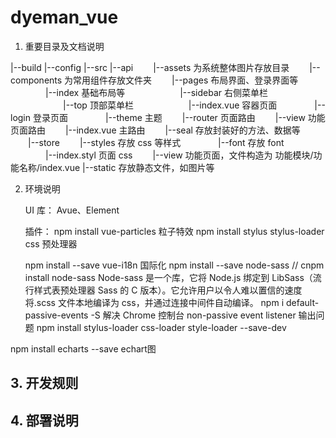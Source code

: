 # dyeman_vue

1. 重要目录及文档说明

|--build
|--config
|--src
|--api
　　|--assets 为系统整体图片存放目录
　　|--components 为常用组件存放文件夹
　　|--pages 布局界面、登录界面等
　　　　|--index 基础布局等
　　　　　　|--sidebar 右侧菜单栏
　　　　　　|--top 顶部菜单栏
　　　　　　|--index.vue 容器页面
　　　　|--login 登录页面
　　　　|--theme 主题
　　|--router 页面路由
　　|--view 功能页面路由
　　|--index.vue 主路由
　　|--seal 存放封装好的方法、数据等
　　|--store
　　|--styles 存放 css 等样式
　　　　|--font 存放 font
　　　　|--index.styl 页面 css
　　|--view 功能页面，文件构造为 功能模块/功能名称/index.vue
|--static 存放静态文件，如图片等

2. 环境说明

   UI 库：
   Avue、Element

   插件：
   npm install vue-particles 粒子特效
   npm install stylus stylus-loader css 预处理器
   <!-- npm install xlsx
   npm install core-js -->
   npm install --save vue-i18n 国际化 
   npm install --save node-sass // cnpm install node-sass    Node-sass 是一个库，它将 Node.js 绑定到 LibSass（流行样式表预处理器 Sass 的 C 版本）。它允许用户以令人难以置信的速度将.scss 文件本地编译为 css，并通过连接中间件自动编译。
   npm i default-passive-events -S 解决 Chrome 控制台 non-passive event listener 输出问题
   npm install stylus-loader css-loader style-loader --save-dev
   <!-- npm i xlsx-template 导出报表  -->
  npm install echarts --save echart图

## 3. 开发规则

## 4. 部署说明
